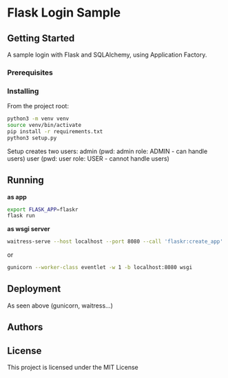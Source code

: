 # Flask Login Sample

## Getting Started
A sample login with Flask and SQLAlchemy, using Application Factory.

### Prerequisites

### Installing

From the project root:
```sh
python3 -m venv venv
source venv/bin/activate
pip install -r requirements.txt
python3 setup.py
```
Setup creates two users:
admin (pwd: admin role: ADMIN - can handle users)
user (pwd: user role: USER - cannot handle users)

## Running

__as app__

```sh
export FLASK_APP=flaskr
flask run
```

__as wsgi server__

```sh
waitress-serve --host localhost --port 8080 --call 'flaskr:create_app'
```
or
```sh
gunicorn --worker-class eventlet -w 1 -b localhost:8080 wsgi
```

## Deployment

As seen above (gunicorn, waitress...)

## Authors 

## License

This project is licensed under the MIT License